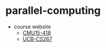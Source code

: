 # parallel-computing

- course website
	-  [CMU15-418](https://gfxcourses.stanford.edu/cs149/fall21)
	- [UCB-CS267](https://sites.google.com/lbl.gov/cs267-spr2022?pli=1)

